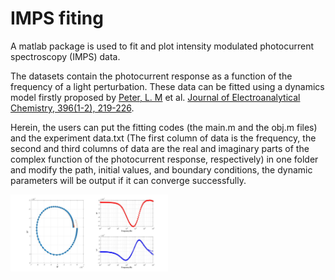 # IMPS fiting
A matlab package is used to fit and plot intensity modulated photocurrent spectroscopy (IMPS) data.
  
The datasets contain the photocurrent response as a function of the frequency of a light perturbation. These data can be fitted using a dynamics model firstly proposed by [Peter, L. M](https://researchportal.bath.ac.uk/en/persons/laurie-peter) et al. [Journal of Electroanalytical Chemistry, 396(1-2), 219-226](https://www.sciencedirect.com/science/article/pii/0022072895041155).
  
Herein, the users can put the fitting codes (the main.m and the obj.m files) and the experiment data.txt (The first column of data is the frequency, the second and third columns of data are the real and imaginary parts of the complex function of the photocurrent response, respectively) in one folder and modify the path, initial values, and boundary conditions, the dynamic parameters will be output if it can converge successfully.
  
  <img src="https://github.com/ZiYingZhang/IMPS-fitting/blob/main/example/0.66%20V.jpg" width="50%" align="center" />
